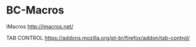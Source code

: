 BC-Macros
=========
iMacros
http://imacros.net/

TAB CONTROL
https://addons.mozilla.org/pt-br/firefox/addon/tab-control/

